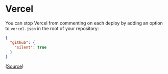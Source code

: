 # Vercel

You can stop Vercel from commenting on each deploy by adding an option to
`vercel.json` in the root of your repository:

```json
{
  "github": {
    "silent": true
  }
}
```

([Source](https://vercel.com/docs/concepts/git/vercel-for-github#silence-github-comments))
